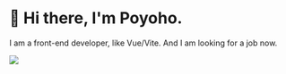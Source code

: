 # 👋 Hi there, I'm Poyoho.

I am a front-end developer, like Vue/Vite. And I am looking for a job now.

![](https://komarev.com/ghpvc/?username=poyoho)

